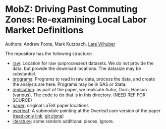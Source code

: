 # MobZ: Driving Past Commuting Zones: Re-examining Local Labor Market Definitions

Authors: Andrew Foote, Mark Kutzbach, [Lars Vilhuber](https://github.com/larsvilhuber)

The repository has the following structure:

- [raw](raw/): Location for raw (unprocessed) datasets. We do not provide the data, but provide the download locations. The datasize may be substantial.
- [programs](programs/): Programs to read in raw data, process the data, and create the analysis are here. Programs may be in SAS or Stata.
- [replication](replication/): as part of the paper, we replicate Autor, Dorn, Hanson (various). The code to do that is in this directory. (NEED REF FOR SOURCE)
- [paper](paper/): original LaTeX paper locations
- [overleaf](overleaf/): A submodule pointing at the Overleaf.com version of the paper ([read-only link](https://www.overleaf.com/read/nfkkgnxqvcyy), [git clone](https://git.overleaf.com/9025807zybmtjzwpjbm))
- [literature](literature/): some random additional pieces. Ignore.
